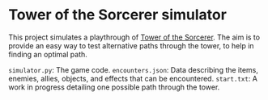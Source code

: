 Tower of the Sorcerer simulator
===============================

This project simulates a playthrough of [Tower of the Sorcerer](http://hp.vector.co.jp/authors/VA013374/game/egame0.html). The aim is to provide an easy way to test alternative paths through the tower, to help in finding an optimal path.

`simulator.py`: The game code.
`encounters.json`: Data describing the items, enemies, allies, objects, and effects that can be encountered.
`start.txt`: A work in progress detailing one possible path through the tower.
